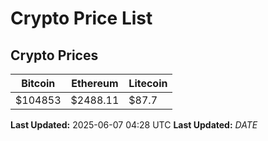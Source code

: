# Crypto Price List

## Crypto Prices
| Bitcoin | Ethereum | Litecoin |
| ------- | -------- | -------- |
| $104853 | $2488.11 | $87.7 |
**Last Updated:** 2025-06-07 04:28 UTC
**Last Updated:** $DATE$
